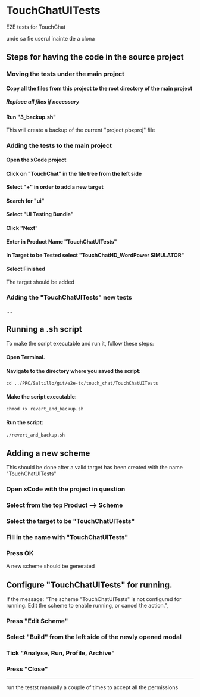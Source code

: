 # TouchChatUITests
 E2E tests for TouchChat


unde sa fie userul inainte de a clona
## Steps for having the code in the source project
### Moving the tests under the main project
#### Copy all the files from this project to the root directory of the main project
##### Replace all files if necessary
#### Run "3_backup.sh"
This will create a backup of the current "project.pbxproj" file
### Adding the tests to the main project
#### Open the xCode project
#### Click on "TouchChat" in the file tree from the left side
#### Select "+" in order to add a new target
#### Search for "ui"
#### Select "UI Testing Bundle"
#### Click "Next"
#### Enter in Product Name "TouchChatUITests"
#### In Target to be Tested select "TouchChatHD_WordPower SIMULATOR"
#### Select Finished
The target should be added

### Adding the "TouchChatUITests" new tests
....
## Running a .sh script
To make the script executable and run it, follow these steps:

#### Open Terminal.
#### Navigate to the directory where you saved the script:
`cd ../PRC/Saltillo/git/e2e-tc/touch_chat/TouchChatUITests ` 

#### Make the script executable:
`chmod +x revert_and_backup.sh`

#### Run the script:
`./revert_and_backup.sh`

## Adding a new scheme
This should be done after a valid target has been created with the name "TouchChatUITests"
### Open xCode with the project in question
### Select from the top Product --> Scheme
### Select the target to be "TouchChatUITests"
### Fill in the name with "TouchChatUITests"
### Press OK 
A new scheme should be generated

## Configure "TouchChatUITests" for running.
If the message: "The scheme "TouchChatUITests" is not configured for running. Edit the scheme to enable running, or cancel the action.",
### Press "Edit Scheme"
### Select "Build" from the left side of the newly opened modal
### Tick "Analyse, Run, Profile, Archive"
### Press "Close"


-----

run the testst manually a couple of times to accept all the permissions